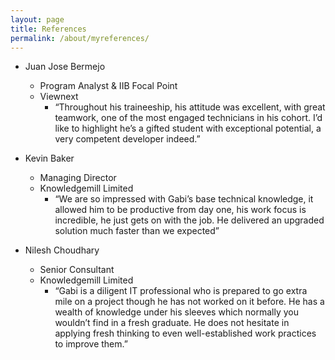 ```yaml
---
layout: page
title: References
permalink: /about/myreferences/
---
```


- Juan Jose Bermejo
  - Program Analyst \& IIB Focal Point
  - Viewnext  
    - “Throughout his traineeship, his attitude was excellent, with great teamwork, one of the most engaged technicians in his cohort. I’d like to highlight he’s a gifted student with exceptional potential, a very competent developer indeed.”

- Kevin Baker
  - Managing Director
  - Knowledgemill Limited
    - “We are so impressed with Gabi’s base technical knowledge, it allowed him to be productive from day one, his work focus is incredible, he just gets on with the job. He delivered an upgraded solution much faster than we expected”

- Nilesh Choudhary
  - Senior Consultant
  - Knowledgemill Limited
    - “Gabi is a diligent IT professional who is prepared to go extra mile on a project though he has not   worked on it before. He has a wealth of knowledge under his sleeves which normally you wouldn’t find in a fresh graduate. He does not hesitate in applying fresh thinking to even well-established work practices to improve them.”
